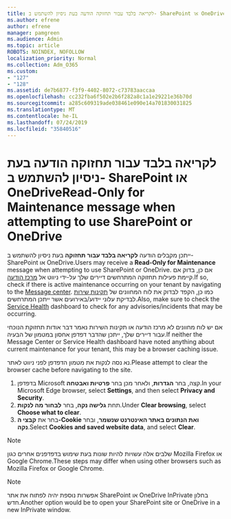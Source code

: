 ```yaml
---
title: לקריאה בלבד עבור תחזוקה הודעה בעת ניסיון להשתמש ב- SharePoint או OneDrive
ms.author: efrene
author: efrene
manager: pamgreen
ms.audience: Admin
ms.topic: article
ROBOTS: NOINDEX, NOFOLLOW
localization_priority: Normal
ms.collection: Adm_O365
ms.custom:
- "127"
- "128"
ms.assetid: de7b6877-f3f9-4402-8072-c73783aaccaa
ms.openlocfilehash: cc232fba6f502e2b6f282a8c1a1e29221e36b70d
ms.sourcegitcommit: a285c609319ade038461e090e14a701830031825
ms.translationtype: MT
ms.contentlocale: he-IL
ms.lasthandoff: 07/24/2019
ms.locfileid: "35840516"
---
```

# <a name="read-only-for-maintenance-message-when-attempting-to-use-sharepoint-or-onedrive"></a><span data-ttu-id="1edc7-102">לקריאה בלבד עבור תחזוקה הודעה בעת ניסיון להשתמש ב- SharePoint או OneDrive</span><span class="sxs-lookup"><span data-stu-id="1edc7-102">Read-Only for Maintenance message when attempting to use SharePoint or OneDrive</span></span>

<span data-ttu-id="1edc7-103">ייתכן מקבלים הודעה **לקריאה בלבד עבור תחזוקה** בעת ניסיון להשתמש ב- SharePoint או OneDrive.</span><span class="sxs-lookup"><span data-stu-id="1edc7-103">Users may receive a **Read-Only for Maintenance** message when attempting to use SharePoint or OneDrive.</span></span>  <span data-ttu-id="1edc7-104">אם כן, בדוק אם קיימת פעילות תחזוקה המתרחשים דיירים שלך על-ידי ניווט אל [מרכז הודעה](https://portal.office.com/adminportal/home#/MessageCenter).</span><span class="sxs-lookup"><span data-stu-id="1edc7-104">If so, check if there is active maintenance occurring on your tenant by navigating to the [Message center](https://portal.office.com/adminportal/home#/MessageCenter).</span></span> <span data-ttu-id="1edc7-105">כמו כן, הקפד לבדוק את לוח המחוונים של [תקינות שירות](https://portal.office.com/adminportal/home#/servicehealth) לבדיקת עלוני יידוע/באירועים אשר ייתכן המתרחשים.</span><span class="sxs-lookup"><span data-stu-id="1edc7-105">Also, make sure to check the [Service Health](https://portal.office.com/adminportal/home#/servicehealth) dashboard to check for any advisories/incidents that may be occurring.</span></span>

<span data-ttu-id="1edc7-106">אם יש לוח מחוונים לא מרכז הודעה או תקינות השירות נאמר דבר אודות תחזוקת הנוכחי עבור דיירים שלך, ייתכן שהדבר דפדפן אחסון במטמון של הבעיה.</span><span class="sxs-lookup"><span data-stu-id="1edc7-106">If neither the Message Center or Service Health dashboard have noted anything about current maintenance for your tenant, this may be a browser caching issue.</span></span>

<span data-ttu-id="1edc7-107">נא נסה לנקות את מטמון הדפדפן לפני ניווט לאתר.</span><span class="sxs-lookup"><span data-stu-id="1edc7-107">Please attempt to clear the browser cache before navigating to the site.</span></span>

1. <span data-ttu-id="1edc7-108">בדפדפן Microsoft קצה, בחר **הגדרות**, ולאחר מכן בחר **פרטיות ואבטחה**.</span><span class="sxs-lookup"><span data-stu-id="1edc7-108">In your Microsoft Edge browser, select **Settings**, and then select **Privacy and Security**.</span></span>
2. <span data-ttu-id="1edc7-109">תחת **גלישה נקה**, בחר **לבחור מה לנקות**.</span><span class="sxs-lookup"><span data-stu-id="1edc7-109">Under **Clear browsing**, select **Choose what to clear**.</span></span>
3. <span data-ttu-id="1edc7-110">בחר את **קבצי ה-Cookie ואת הנתונים באתר האינטרנט שנשמר**, ובחר **נקה**.</span><span class="sxs-lookup"><span data-stu-id="1edc7-110">Select **Cookies and saved website data**, and select **Clear**.</span></span>

>[!Note] 
> <span data-ttu-id="1edc7-111">שלבים אלה עשויות להיות שונות בעת שימוש בדפדפנים אחרים כגון Mozilla Firefox או Google Chrome.</span><span class="sxs-lookup"><span data-stu-id="1edc7-111">These steps may differ when using other browsers such as Mozilla Firefox or Google Chrome.</span></span>

>[!Note] 
> <span data-ttu-id="1edc7-112">אפשרות נוספת יהיה לפתוח את אתר SharePoint או OneDrive InPrivate בחלון חדש.</span><span class="sxs-lookup"><span data-stu-id="1edc7-112">Another option would be to open your SharePoint site or OneDrive in a new InPrivate window.</span></span>